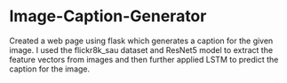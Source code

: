 # Image-Caption-Generator
Created a web page using flask which generates a caption for the given image. I used the flickr8k_sau dataset and ResNet5 model to extract the feature vectors from images and then further applied LSTM to predict the caption for the image.
